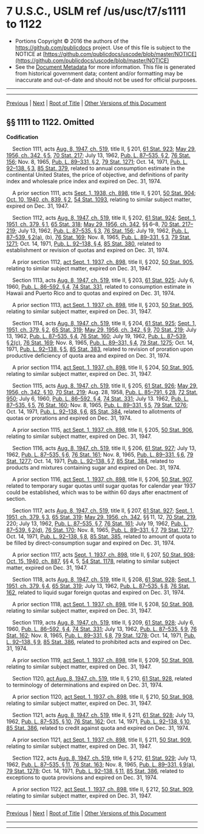 ---
---

# 7 U.S.C., USLM ref /us/usc/t7/s1111 to 1122

* Portions Copyright © 2016 the authors of the https://github.com/publicdocs project.
  Use of this file is subject to the NOTICE at [https://github.com/publicdocs/uscode/blob/master/NOTICE](https://github.com/publicdocs/uscode/blob/master/NOTICE)
* See the [Document Metadata](././../../../../..//README.md) for more information.
  This file is generated from historical government data; content and/or formatting may be inaccurate and out-of-date and should not be used for official purposes.

----------
----------

[Previous](./../../../../..//us/usc/t7/ch34/schII/m__us_usc_t7_ch34_schII.md) | [Next](./../../../../..//us/usc/t7/ch34/schII/m__us_usc_t7_s1123.md) | [Root of Title](./../../../../../) | [Other Versions of this Document](https://publicdocs.github.io/go/links?ns=uslm&ref=%2Fus%2Fusc%2Ft7%2Fs1111+to+1122)

## §§ 1111 to 1122. Omitted

 __Codification__ 

    Section 1111, acts [Aug. 8, 1947, ch. 519][/us/act/1947-08-08/ch519], title II, § 201, [61 Stat. 923][/us/stat/61/923]; [May 29, 1956, ch. 342, § 5][/us/act/1956-05-29/ch342/s5], [70 Stat. 217][/us/stat/70/217]; July 13, 1962, [Pub. L. 87–535, § 2][/us/pl/87/535/s2], [76 Stat. 156][/us/stat/76/156]; Nov. 8, 1965, [Pub. L. 89–331, § 2][/us/pl/89/331/s2], [79 Stat. 1271][/us/stat/79/1271]; Oct. 14, 1971, [Pub. L. 92–138, § 3][/us/pl/92/138/s3], [85 Stat. 379][/us/stat/85/379], related to annual consumption estimate in the continental United States, the price of objective, and definitions of parity index and wholesale price index and expired on Dec. 31, 1974.

    A prior section 1111, acts [Sept. 1, 1938, ch. 898][/us/act/1938-09-01/ch898], title II, § 201, [50 Stat. 904][/us/stat/50/904]; [Oct. 10, 1940, ch. 839, § 2][/us/act/1940-10-10/ch839/s2], [54 Stat. 1093][/us/stat/54/1093], relating to similar subject matter, expired on Dec. 31, 1947.

    Section 1112, acts [Aug. 8, 1947, ch. 519][/us/act/1947-08-08/ch519], title II, § 202, [61 Stat. 924][/us/stat/61/924]; [Sept. 1, 1951, ch. 379, § 1][/us/act/1951-09-01/ch379/s1], [65 Stat. 318][/us/stat/65/318]; [May 29, 1956, ch. 342][/us/act/1956-05-29/ch342], §§ 6–8, [70 Stat. 217–219][/us/stat/70/217-219]; July 13, 1962, [Pub. L. 87–535, § 3][/us/pl/87/535/s3], [76 Stat. 156][/us/stat/76/156]; July 19, 1962, [Pub. L. 87–539, § 2(a)][/us/pl/87/539/s2/a], (b), [76 Stat. 169][/us/stat/76/169]; Nov. 8, 1965, [Pub. L. 89–331, § 3][/us/pl/89/331/s3], [79 Stat. 1271][/us/stat/79/1271]; Oct. 14, 1971, [Pub. L. 92–138, § 4][/us/pl/92/138/s4], [85 Stat. 380][/us/stat/85/380], related to establishment or revision of quotas and expired on Dec. 31, 1974.

    A prior section 1112, [act Sept. 1, 1937, ch. 898][/us/act/1937-09-01/ch898], title II, § 202, [50 Stat. 905][/us/stat/50/905], relating to similar subject matter, expired on Dec. 31, 1947.

    Section 1113, acts [Aug. 8, 1947, ch. 519][/us/act/1947-08-08/ch519], title II, § 203, [61 Stat. 925][/us/stat/61/925]; July 6, 1960, [Pub. L. 86–592, § 4][/us/pl/86/592/s4], [74 Stat. 331][/us/stat/74/331], related to consumption estimate in Hawaii and Puerto Rico and to quotas and expired on Dec. 31, 1974.

    A prior section 1113, [act Sept. 1, 1937, ch. 898][/us/act/1937-09-01/ch898], title II, § 203, [50 Stat. 905][/us/stat/50/905], relating to similar subject matter, expired on Dec. 31, 1947.

    Section 1114, acts [Aug. 8, 1947, ch. 519][/us/act/1947-08-08/ch519], title II, § 204, [61 Stat. 925][/us/stat/61/925]; [Sept. 1, 1951, ch. 379, § 2][/us/act/1951-09-01/ch379/s2], [65 Stat. 319][/us/stat/65/319]; [May 29, 1956, ch. 342, § 9][/us/act/1956-05-29/ch342/s9], [70 Stat. 219][/us/stat/70/219]; July 13, 1962, [Pub. L. 87–535, § 4][/us/pl/87/535/s4], [76 Stat. 160][/us/stat/76/160]; July 19, 1962, [Pub. L. 87–539, § 2(c)][/us/pl/87/539/s2/c], [76 Stat. 169][/us/stat/76/169]; Nov. 8, 1965, [Pub. L. 89–331, § 4][/us/pl/89/331/s4], [79 Stat. 1275][/us/stat/79/1275]; Oct. 14, 1971, [Pub. L. 92–138, § 5][/us/pl/92/138/s5], [85 Stat. 383][/us/stat/85/383], related to revision of proration upon productive deficiency of quota area and expired on Dec. 31, 1974.

    A prior section 1114, [act Sept. 1, 1937, ch. 898][/us/act/1937-09-01/ch898], title II, § 204, [50 Stat. 905][/us/stat/50/905], relating to similar subject matter, expired on Dec. 31, 1947.

    Section 1115, acts [Aug. 8, 1947, ch. 519][/us/act/1947-08-08/ch519], title II, § 205, [61 Stat. 926][/us/stat/61/926]; [May 29, 1956, ch. 342, § 10][/us/act/1956-05-29/ch342/s10], [70 Stat. 219][/us/stat/70/219]; Aug. 28, 1958, [Pub. L. 85–791, § 28][/us/pl/85/791/s28], [72 Stat. 950][/us/stat/72/950]; July 6, 1960, [Pub. L. 86–592, § 4][/us/pl/86/592/s4], [74 Stat. 331][/us/stat/74/331]; July 13. 1962, [Pub. L. 87–535, § 5][/us/pl/87/535/s5], [76 Stat. 160][/us/stat/76/160]; Nov. 8, 1965, [Pub. L. 89–331, § 5][/us/pl/89/331/s5], [79 Stat. 1276][/us/stat/79/1276]; Oct. 14, 1971, [Pub. L. 92–138, § 6][/us/pl/92/138/s6], [85 Stat. 384][/us/stat/85/384], related to allotments of quotas or prorations and expired on Dec. 31, 1974.

    A prior section 1115, [act Sept. 1, 1937, ch. 898][/us/act/1937-09-01/ch898], title II, § 205, [50 Stat. 906][/us/stat/50/906], relating to similar subject matter, expired on Dec. 31, 1947.

    Section 1116, acts [Aug. 8, 1947, ch. 519][/us/act/1947-08-08/ch519], title II, § 206, [61 Stat. 927][/us/stat/61/927]; July 13, 1962, [Pub. L. 87–535, § 6][/us/pl/87/535/s6], [76 Stat. 161][/us/stat/76/161]; Nov. 8, 1965, [Pub. L. 89–331, § 6][/us/pl/89/331/s6], [79 Stat. 1277][/us/stat/79/1277]; Oct. 14, 1971, [Pub. L. 92–138, § 7][/us/pl/92/138/s7], [85 Stat. 384][/us/stat/85/384], related to products and mixtures containing sugar and expired on Dec. 31, 1974.

    A prior section 1116, [act Sept. 1, 1937, ch. 898][/us/act/1937-09-01/ch898], title II, § 206, [50 Stat. 907][/us/stat/50/907], related to temporary sugar quotas until sugar quotas for calendar year 1937 could be established, which was to be within 60 days after enactment of section.

    Section 1117, acts [Aug. 8, 1947, ch. 519][/us/act/1947-08-08/ch519], title II, § 207, [61 Stat. 927][/us/stat/61/927]; [Sept. 1, 1951, ch. 379, § 3][/us/act/1951-09-01/ch379/s3], [65 Stat. 319][/us/stat/65/319]; [May 29, 1956, ch. 342][/us/act/1956-05-29/ch342], §§ 11, 12, [70 Stat. 219][/us/stat/70/219], 220; July 13, 1962, [Pub. L. 87–535, § 7][/us/pl/87/535/s7], [76 Stat. 161][/us/stat/76/161]; July 19, 1962, [Pub. L. 87–539, § 2(d)][/us/pl/87/539/s2/d], [76 Stat. 170][/us/stat/76/170]; Nov. 8, 1965, [Pub. L. 89–331, § 7][/us/pl/89/331/s7], [79 Stat. 1277][/us/stat/79/1277]; Oct. 14, 1971, [Pub. L. 92–138, § 8][/us/pl/92/138/s8], [85 Stat. 385][/us/stat/85/385], related to amount of quota to be filled by direct-consumption sugar and expired on Dec. 31, 1974.

    A prior section 1117, acts [Sept. 1, 1937, ch. 898][/us/act/1937-09-01/ch898], title II, § 207, [50 Stat. 908][/us/stat/50/908]; [Oct. 15, 1940, ch. 887][/us/act/1940-10-15/ch887], §§ 4, 5, [54 Stat. 1178][/us/stat/54/1178], relating to similar subject matter, expired on Dec. 31, 1947.

    Section 1118, acts [Aug. 8, 1947, ch. 519][/us/act/1947-08-08/ch519], title II, § 208, [61 Stat. 928][/us/stat/61/928]; [Sept. 1, 1951, ch. 379, § 4][/us/act/1951-09-01/ch379/s4], [65 Stat. 319][/us/stat/65/319]; July 13, 1962, [Pub. L. 87–535, § 8][/us/pl/87/535/s8], [76 Stat. 162][/us/stat/76/162], related to liquid sugar foreign quotas and expired on Dec. 31, 1974.

    A prior section 1118, [act Sept. 1, 1937, ch. 898][/us/act/1937-09-01/ch898], title II, § 208, [50 Stat. 908][/us/stat/50/908], relating to similar subject matter, expired on Dec. 31, 1947.

    Section 1119, acts [Aug. 8, 1947, ch. 519][/us/act/1947-08-08/ch519], title II, § 209, [61 Stat. 928][/us/stat/61/928]; July 6, 1960, [Pub. L. 86–592, § 4][/us/pl/86/592/s4], [74 Stat. 331][/us/stat/74/331]; July 13, 1962, [Pub. L. 87–535, § 9][/us/pl/87/535/s9], [76 Stat. 162][/us/stat/76/162]; Nov. 8, 1965, [Pub. L. 89–331, § 8][/us/pl/89/331/s8], [79 Stat. 1278][/us/stat/79/1278]; Oct. 14, 1971, [Pub. L. 92–138, § 9][/us/pl/92/138/s9], [85 Stat. 386][/us/stat/85/386], related to prohibited acts and expired on Dec. 31, 1974.

    A prior section 1119, [act Sept. 1, 1937, ch. 898][/us/act/1937-09-01/ch898], title II, § 209, [50 Stat. 908][/us/stat/50/908], relating to similar subject matter, expired on Dec. 31, 1947.

    Section 1120, [act Aug. 8, 1947, ch. 519][/us/act/1947-08-08/ch519], title II, § 210, [61 Stat. 928][/us/stat/61/928], related to terminology of determinations and expired on Dec. 31, 1974.

    A prior section 1120, [act Sept. 1, 1937, ch. 898][/us/act/1937-09-01/ch898], title II, § 210, [50 Stat. 908][/us/stat/50/908], relating to similar subject matter, expired on Dec. 31, 1947.

    Section 1121, acts [Aug. 8, 1947, ch. 519][/us/act/1947-08-08/ch519], title II, § 211, [61 Stat. 928][/us/stat/61/928]; July 13, 1962, [Pub. L. 87–535, § 10][/us/pl/87/535/s10], [76 Stat. 162][/us/stat/76/162]; Oct. 14, 1971, [Pub. L. 92–138, § 10][/us/pl/92/138/s10], [85 Stat. 386][/us/stat/85/386], related to credit against quota and expired on Dec. 31, 1974.

    A prior section 1121, [act Sept. 1, 1937, ch. 898][/us/act/1937-09-01/ch898], title II, § 211, [50 Stat. 909][/us/stat/50/909], relating to similar subject matter, expired on Dec. 31, 1947.

    Section 1122, acts [Aug. 8, 1947, ch. 519][/us/act/1947-08-08/ch519], title II, § 212, [61 Stat. 929][/us/stat/61/929]; July 13, 1962, [Pub. L. 87–535, § 11][/us/pl/87/535/s11], [76 Stat. 163][/us/stat/76/163]; Nov. 8, 1965, [Pub. L. 89–331, § 9(a)][/us/pl/89/331/s9/a], [79 Stat. 1278][/us/stat/79/1278]; Oct. 14, 1971, [Pub. L. 92–138, § 11][/us/pl/92/138/s11], [85 Stat. 386][/us/stat/85/386], related to exceptions to quota provisions and expired on Dec. 31, 1974.

    A prior section 1122, [act Sept. 1, 1937, ch. 898][/us/act/1937-09-01/ch898], title II, § 212, [50 Stat. 909][/us/stat/50/909], relating to similar subject matter, expired on Dec. 31, 1947.

----------

[Previous](./../../../../..//us/usc/t7/ch34/schII/m__us_usc_t7_ch34_schII.md) | [Next](./../../../../..//us/usc/t7/ch34/schII/m__us_usc_t7_s1123.md) | [Root of Title](./../../../../../) | [Other Versions of this Document](https://publicdocs.github.io/go/links?ns=uslm&ref=%2Fus%2Fusc%2Ft7%2Fs1111+to+1122)

----------
----------

[/us/act/1947-08-08/ch519]: https://publicdocs.github.io/go/links?ns=uslm&ref=%2Fus%2Fact%2F1947-08-08%2Fch519
[/us/stat/61/923]: https://publicdocs.github.io/go/links?ns=uslm&ref=%2Fus%2Fstat%2F61%2F923
[/us/act/1956-05-29/ch342/s5]: https://publicdocs.github.io/go/links?ns=uslm&ref=%2Fus%2Fact%2F1956-05-29%2Fch342%2Fs5
[/us/stat/70/217]: https://publicdocs.github.io/go/links?ns=uslm&ref=%2Fus%2Fstat%2F70%2F217
[/us/pl/87/535/s2]: https://publicdocs.github.io/go/links?ns=uslm&ref=%2Fus%2Fpl%2F87%2F535%2Fs2
[/us/stat/76/156]: https://publicdocs.github.io/go/links?ns=uslm&ref=%2Fus%2Fstat%2F76%2F156
[/us/pl/89/331/s2]: https://publicdocs.github.io/go/links?ns=uslm&ref=%2Fus%2Fpl%2F89%2F331%2Fs2
[/us/stat/79/1271]: https://publicdocs.github.io/go/links?ns=uslm&ref=%2Fus%2Fstat%2F79%2F1271
[/us/pl/92/138/s3]: https://publicdocs.github.io/go/links?ns=uslm&ref=%2Fus%2Fpl%2F92%2F138%2Fs3
[/us/stat/85/379]: https://publicdocs.github.io/go/links?ns=uslm&ref=%2Fus%2Fstat%2F85%2F379
[/us/act/1938-09-01/ch898]: https://publicdocs.github.io/go/links?ns=uslm&ref=%2Fus%2Fact%2F1938-09-01%2Fch898
[/us/stat/50/904]: https://publicdocs.github.io/go/links?ns=uslm&ref=%2Fus%2Fstat%2F50%2F904
[/us/act/1940-10-10/ch839/s2]: https://publicdocs.github.io/go/links?ns=uslm&ref=%2Fus%2Fact%2F1940-10-10%2Fch839%2Fs2
[/us/stat/54/1093]: https://publicdocs.github.io/go/links?ns=uslm&ref=%2Fus%2Fstat%2F54%2F1093
[/us/act/1947-08-08/ch519]: https://publicdocs.github.io/go/links?ns=uslm&ref=%2Fus%2Fact%2F1947-08-08%2Fch519
[/us/stat/61/924]: https://publicdocs.github.io/go/links?ns=uslm&ref=%2Fus%2Fstat%2F61%2F924
[/us/act/1951-09-01/ch379/s1]: https://publicdocs.github.io/go/links?ns=uslm&ref=%2Fus%2Fact%2F1951-09-01%2Fch379%2Fs1
[/us/stat/65/318]: https://publicdocs.github.io/go/links?ns=uslm&ref=%2Fus%2Fstat%2F65%2F318
[/us/act/1956-05-29/ch342]: https://publicdocs.github.io/go/links?ns=uslm&ref=%2Fus%2Fact%2F1956-05-29%2Fch342
[/us/stat/70/217-219]: https://publicdocs.github.io/go/links?ns=uslm&ref=%2Fus%2Fstat%2F70%2F217-219
[/us/pl/87/535/s3]: https://publicdocs.github.io/go/links?ns=uslm&ref=%2Fus%2Fpl%2F87%2F535%2Fs3
[/us/stat/76/156]: https://publicdocs.github.io/go/links?ns=uslm&ref=%2Fus%2Fstat%2F76%2F156
[/us/pl/87/539/s2/a]: https://publicdocs.github.io/go/links?ns=uslm&ref=%2Fus%2Fpl%2F87%2F539%2Fs2%2Fa
[/us/stat/76/169]: https://publicdocs.github.io/go/links?ns=uslm&ref=%2Fus%2Fstat%2F76%2F169
[/us/pl/89/331/s3]: https://publicdocs.github.io/go/links?ns=uslm&ref=%2Fus%2Fpl%2F89%2F331%2Fs3
[/us/stat/79/1271]: https://publicdocs.github.io/go/links?ns=uslm&ref=%2Fus%2Fstat%2F79%2F1271
[/us/pl/92/138/s4]: https://publicdocs.github.io/go/links?ns=uslm&ref=%2Fus%2Fpl%2F92%2F138%2Fs4
[/us/stat/85/380]: https://publicdocs.github.io/go/links?ns=uslm&ref=%2Fus%2Fstat%2F85%2F380
[/us/act/1937-09-01/ch898]: https://publicdocs.github.io/go/links?ns=uslm&ref=%2Fus%2Fact%2F1937-09-01%2Fch898
[/us/stat/50/905]: https://publicdocs.github.io/go/links?ns=uslm&ref=%2Fus%2Fstat%2F50%2F905
[/us/act/1947-08-08/ch519]: https://publicdocs.github.io/go/links?ns=uslm&ref=%2Fus%2Fact%2F1947-08-08%2Fch519
[/us/stat/61/925]: https://publicdocs.github.io/go/links?ns=uslm&ref=%2Fus%2Fstat%2F61%2F925
[/us/pl/86/592/s4]: https://publicdocs.github.io/go/links?ns=uslm&ref=%2Fus%2Fpl%2F86%2F592%2Fs4
[/us/stat/74/331]: https://publicdocs.github.io/go/links?ns=uslm&ref=%2Fus%2Fstat%2F74%2F331
[/us/act/1937-09-01/ch898]: https://publicdocs.github.io/go/links?ns=uslm&ref=%2Fus%2Fact%2F1937-09-01%2Fch898
[/us/stat/50/905]: https://publicdocs.github.io/go/links?ns=uslm&ref=%2Fus%2Fstat%2F50%2F905
[/us/act/1947-08-08/ch519]: https://publicdocs.github.io/go/links?ns=uslm&ref=%2Fus%2Fact%2F1947-08-08%2Fch519
[/us/stat/61/925]: https://publicdocs.github.io/go/links?ns=uslm&ref=%2Fus%2Fstat%2F61%2F925
[/us/act/1951-09-01/ch379/s2]: https://publicdocs.github.io/go/links?ns=uslm&ref=%2Fus%2Fact%2F1951-09-01%2Fch379%2Fs2
[/us/stat/65/319]: https://publicdocs.github.io/go/links?ns=uslm&ref=%2Fus%2Fstat%2F65%2F319
[/us/act/1956-05-29/ch342/s9]: https://publicdocs.github.io/go/links?ns=uslm&ref=%2Fus%2Fact%2F1956-05-29%2Fch342%2Fs9
[/us/stat/70/219]: https://publicdocs.github.io/go/links?ns=uslm&ref=%2Fus%2Fstat%2F70%2F219
[/us/pl/87/535/s4]: https://publicdocs.github.io/go/links?ns=uslm&ref=%2Fus%2Fpl%2F87%2F535%2Fs4
[/us/stat/76/160]: https://publicdocs.github.io/go/links?ns=uslm&ref=%2Fus%2Fstat%2F76%2F160
[/us/pl/87/539/s2/c]: https://publicdocs.github.io/go/links?ns=uslm&ref=%2Fus%2Fpl%2F87%2F539%2Fs2%2Fc
[/us/stat/76/169]: https://publicdocs.github.io/go/links?ns=uslm&ref=%2Fus%2Fstat%2F76%2F169
[/us/pl/89/331/s4]: https://publicdocs.github.io/go/links?ns=uslm&ref=%2Fus%2Fpl%2F89%2F331%2Fs4
[/us/stat/79/1275]: https://publicdocs.github.io/go/links?ns=uslm&ref=%2Fus%2Fstat%2F79%2F1275
[/us/pl/92/138/s5]: https://publicdocs.github.io/go/links?ns=uslm&ref=%2Fus%2Fpl%2F92%2F138%2Fs5
[/us/stat/85/383]: https://publicdocs.github.io/go/links?ns=uslm&ref=%2Fus%2Fstat%2F85%2F383
[/us/act/1937-09-01/ch898]: https://publicdocs.github.io/go/links?ns=uslm&ref=%2Fus%2Fact%2F1937-09-01%2Fch898
[/us/stat/50/905]: https://publicdocs.github.io/go/links?ns=uslm&ref=%2Fus%2Fstat%2F50%2F905
[/us/act/1947-08-08/ch519]: https://publicdocs.github.io/go/links?ns=uslm&ref=%2Fus%2Fact%2F1947-08-08%2Fch519
[/us/stat/61/926]: https://publicdocs.github.io/go/links?ns=uslm&ref=%2Fus%2Fstat%2F61%2F926
[/us/act/1956-05-29/ch342/s10]: https://publicdocs.github.io/go/links?ns=uslm&ref=%2Fus%2Fact%2F1956-05-29%2Fch342%2Fs10
[/us/stat/70/219]: https://publicdocs.github.io/go/links?ns=uslm&ref=%2Fus%2Fstat%2F70%2F219
[/us/pl/85/791/s28]: https://publicdocs.github.io/go/links?ns=uslm&ref=%2Fus%2Fpl%2F85%2F791%2Fs28
[/us/stat/72/950]: https://publicdocs.github.io/go/links?ns=uslm&ref=%2Fus%2Fstat%2F72%2F950
[/us/pl/86/592/s4]: https://publicdocs.github.io/go/links?ns=uslm&ref=%2Fus%2Fpl%2F86%2F592%2Fs4
[/us/stat/74/331]: https://publicdocs.github.io/go/links?ns=uslm&ref=%2Fus%2Fstat%2F74%2F331
[/us/pl/87/535/s5]: https://publicdocs.github.io/go/links?ns=uslm&ref=%2Fus%2Fpl%2F87%2F535%2Fs5
[/us/stat/76/160]: https://publicdocs.github.io/go/links?ns=uslm&ref=%2Fus%2Fstat%2F76%2F160
[/us/pl/89/331/s5]: https://publicdocs.github.io/go/links?ns=uslm&ref=%2Fus%2Fpl%2F89%2F331%2Fs5
[/us/stat/79/1276]: https://publicdocs.github.io/go/links?ns=uslm&ref=%2Fus%2Fstat%2F79%2F1276
[/us/pl/92/138/s6]: https://publicdocs.github.io/go/links?ns=uslm&ref=%2Fus%2Fpl%2F92%2F138%2Fs6
[/us/stat/85/384]: https://publicdocs.github.io/go/links?ns=uslm&ref=%2Fus%2Fstat%2F85%2F384
[/us/act/1937-09-01/ch898]: https://publicdocs.github.io/go/links?ns=uslm&ref=%2Fus%2Fact%2F1937-09-01%2Fch898
[/us/stat/50/906]: https://publicdocs.github.io/go/links?ns=uslm&ref=%2Fus%2Fstat%2F50%2F906
[/us/act/1947-08-08/ch519]: https://publicdocs.github.io/go/links?ns=uslm&ref=%2Fus%2Fact%2F1947-08-08%2Fch519
[/us/stat/61/927]: https://publicdocs.github.io/go/links?ns=uslm&ref=%2Fus%2Fstat%2F61%2F927
[/us/pl/87/535/s6]: https://publicdocs.github.io/go/links?ns=uslm&ref=%2Fus%2Fpl%2F87%2F535%2Fs6
[/us/stat/76/161]: https://publicdocs.github.io/go/links?ns=uslm&ref=%2Fus%2Fstat%2F76%2F161
[/us/pl/89/331/s6]: https://publicdocs.github.io/go/links?ns=uslm&ref=%2Fus%2Fpl%2F89%2F331%2Fs6
[/us/stat/79/1277]: https://publicdocs.github.io/go/links?ns=uslm&ref=%2Fus%2Fstat%2F79%2F1277
[/us/pl/92/138/s7]: https://publicdocs.github.io/go/links?ns=uslm&ref=%2Fus%2Fpl%2F92%2F138%2Fs7
[/us/stat/85/384]: https://publicdocs.github.io/go/links?ns=uslm&ref=%2Fus%2Fstat%2F85%2F384
[/us/act/1937-09-01/ch898]: https://publicdocs.github.io/go/links?ns=uslm&ref=%2Fus%2Fact%2F1937-09-01%2Fch898
[/us/stat/50/907]: https://publicdocs.github.io/go/links?ns=uslm&ref=%2Fus%2Fstat%2F50%2F907
[/us/act/1947-08-08/ch519]: https://publicdocs.github.io/go/links?ns=uslm&ref=%2Fus%2Fact%2F1947-08-08%2Fch519
[/us/stat/61/927]: https://publicdocs.github.io/go/links?ns=uslm&ref=%2Fus%2Fstat%2F61%2F927
[/us/act/1951-09-01/ch379/s3]: https://publicdocs.github.io/go/links?ns=uslm&ref=%2Fus%2Fact%2F1951-09-01%2Fch379%2Fs3
[/us/stat/65/319]: https://publicdocs.github.io/go/links?ns=uslm&ref=%2Fus%2Fstat%2F65%2F319
[/us/act/1956-05-29/ch342]: https://publicdocs.github.io/go/links?ns=uslm&ref=%2Fus%2Fact%2F1956-05-29%2Fch342
[/us/stat/70/219]: https://publicdocs.github.io/go/links?ns=uslm&ref=%2Fus%2Fstat%2F70%2F219
[/us/pl/87/535/s7]: https://publicdocs.github.io/go/links?ns=uslm&ref=%2Fus%2Fpl%2F87%2F535%2Fs7
[/us/stat/76/161]: https://publicdocs.github.io/go/links?ns=uslm&ref=%2Fus%2Fstat%2F76%2F161
[/us/pl/87/539/s2/d]: https://publicdocs.github.io/go/links?ns=uslm&ref=%2Fus%2Fpl%2F87%2F539%2Fs2%2Fd
[/us/stat/76/170]: https://publicdocs.github.io/go/links?ns=uslm&ref=%2Fus%2Fstat%2F76%2F170
[/us/pl/89/331/s7]: https://publicdocs.github.io/go/links?ns=uslm&ref=%2Fus%2Fpl%2F89%2F331%2Fs7
[/us/stat/79/1277]: https://publicdocs.github.io/go/links?ns=uslm&ref=%2Fus%2Fstat%2F79%2F1277
[/us/pl/92/138/s8]: https://publicdocs.github.io/go/links?ns=uslm&ref=%2Fus%2Fpl%2F92%2F138%2Fs8
[/us/stat/85/385]: https://publicdocs.github.io/go/links?ns=uslm&ref=%2Fus%2Fstat%2F85%2F385
[/us/act/1937-09-01/ch898]: https://publicdocs.github.io/go/links?ns=uslm&ref=%2Fus%2Fact%2F1937-09-01%2Fch898
[/us/stat/50/908]: https://publicdocs.github.io/go/links?ns=uslm&ref=%2Fus%2Fstat%2F50%2F908
[/us/act/1940-10-15/ch887]: https://publicdocs.github.io/go/links?ns=uslm&ref=%2Fus%2Fact%2F1940-10-15%2Fch887
[/us/stat/54/1178]: https://publicdocs.github.io/go/links?ns=uslm&ref=%2Fus%2Fstat%2F54%2F1178
[/us/act/1947-08-08/ch519]: https://publicdocs.github.io/go/links?ns=uslm&ref=%2Fus%2Fact%2F1947-08-08%2Fch519
[/us/stat/61/928]: https://publicdocs.github.io/go/links?ns=uslm&ref=%2Fus%2Fstat%2F61%2F928
[/us/act/1951-09-01/ch379/s4]: https://publicdocs.github.io/go/links?ns=uslm&ref=%2Fus%2Fact%2F1951-09-01%2Fch379%2Fs4
[/us/stat/65/319]: https://publicdocs.github.io/go/links?ns=uslm&ref=%2Fus%2Fstat%2F65%2F319
[/us/pl/87/535/s8]: https://publicdocs.github.io/go/links?ns=uslm&ref=%2Fus%2Fpl%2F87%2F535%2Fs8
[/us/stat/76/162]: https://publicdocs.github.io/go/links?ns=uslm&ref=%2Fus%2Fstat%2F76%2F162
[/us/act/1937-09-01/ch898]: https://publicdocs.github.io/go/links?ns=uslm&ref=%2Fus%2Fact%2F1937-09-01%2Fch898
[/us/stat/50/908]: https://publicdocs.github.io/go/links?ns=uslm&ref=%2Fus%2Fstat%2F50%2F908
[/us/act/1947-08-08/ch519]: https://publicdocs.github.io/go/links?ns=uslm&ref=%2Fus%2Fact%2F1947-08-08%2Fch519
[/us/stat/61/928]: https://publicdocs.github.io/go/links?ns=uslm&ref=%2Fus%2Fstat%2F61%2F928
[/us/pl/86/592/s4]: https://publicdocs.github.io/go/links?ns=uslm&ref=%2Fus%2Fpl%2F86%2F592%2Fs4
[/us/stat/74/331]: https://publicdocs.github.io/go/links?ns=uslm&ref=%2Fus%2Fstat%2F74%2F331
[/us/pl/87/535/s9]: https://publicdocs.github.io/go/links?ns=uslm&ref=%2Fus%2Fpl%2F87%2F535%2Fs9
[/us/stat/76/162]: https://publicdocs.github.io/go/links?ns=uslm&ref=%2Fus%2Fstat%2F76%2F162
[/us/pl/89/331/s8]: https://publicdocs.github.io/go/links?ns=uslm&ref=%2Fus%2Fpl%2F89%2F331%2Fs8
[/us/stat/79/1278]: https://publicdocs.github.io/go/links?ns=uslm&ref=%2Fus%2Fstat%2F79%2F1278
[/us/pl/92/138/s9]: https://publicdocs.github.io/go/links?ns=uslm&ref=%2Fus%2Fpl%2F92%2F138%2Fs9
[/us/stat/85/386]: https://publicdocs.github.io/go/links?ns=uslm&ref=%2Fus%2Fstat%2F85%2F386
[/us/act/1937-09-01/ch898]: https://publicdocs.github.io/go/links?ns=uslm&ref=%2Fus%2Fact%2F1937-09-01%2Fch898
[/us/stat/50/908]: https://publicdocs.github.io/go/links?ns=uslm&ref=%2Fus%2Fstat%2F50%2F908
[/us/act/1947-08-08/ch519]: https://publicdocs.github.io/go/links?ns=uslm&ref=%2Fus%2Fact%2F1947-08-08%2Fch519
[/us/stat/61/928]: https://publicdocs.github.io/go/links?ns=uslm&ref=%2Fus%2Fstat%2F61%2F928
[/us/act/1937-09-01/ch898]: https://publicdocs.github.io/go/links?ns=uslm&ref=%2Fus%2Fact%2F1937-09-01%2Fch898
[/us/stat/50/908]: https://publicdocs.github.io/go/links?ns=uslm&ref=%2Fus%2Fstat%2F50%2F908
[/us/act/1947-08-08/ch519]: https://publicdocs.github.io/go/links?ns=uslm&ref=%2Fus%2Fact%2F1947-08-08%2Fch519
[/us/stat/61/928]: https://publicdocs.github.io/go/links?ns=uslm&ref=%2Fus%2Fstat%2F61%2F928
[/us/pl/87/535/s10]: https://publicdocs.github.io/go/links?ns=uslm&ref=%2Fus%2Fpl%2F87%2F535%2Fs10
[/us/stat/76/162]: https://publicdocs.github.io/go/links?ns=uslm&ref=%2Fus%2Fstat%2F76%2F162
[/us/pl/92/138/s10]: https://publicdocs.github.io/go/links?ns=uslm&ref=%2Fus%2Fpl%2F92%2F138%2Fs10
[/us/stat/85/386]: https://publicdocs.github.io/go/links?ns=uslm&ref=%2Fus%2Fstat%2F85%2F386
[/us/act/1937-09-01/ch898]: https://publicdocs.github.io/go/links?ns=uslm&ref=%2Fus%2Fact%2F1937-09-01%2Fch898
[/us/stat/50/909]: https://publicdocs.github.io/go/links?ns=uslm&ref=%2Fus%2Fstat%2F50%2F909
[/us/act/1947-08-08/ch519]: https://publicdocs.github.io/go/links?ns=uslm&ref=%2Fus%2Fact%2F1947-08-08%2Fch519
[/us/stat/61/929]: https://publicdocs.github.io/go/links?ns=uslm&ref=%2Fus%2Fstat%2F61%2F929
[/us/pl/87/535/s11]: https://publicdocs.github.io/go/links?ns=uslm&ref=%2Fus%2Fpl%2F87%2F535%2Fs11
[/us/stat/76/163]: https://publicdocs.github.io/go/links?ns=uslm&ref=%2Fus%2Fstat%2F76%2F163
[/us/pl/89/331/s9/a]: https://publicdocs.github.io/go/links?ns=uslm&ref=%2Fus%2Fpl%2F89%2F331%2Fs9%2Fa
[/us/stat/79/1278]: https://publicdocs.github.io/go/links?ns=uslm&ref=%2Fus%2Fstat%2F79%2F1278
[/us/pl/92/138/s11]: https://publicdocs.github.io/go/links?ns=uslm&ref=%2Fus%2Fpl%2F92%2F138%2Fs11
[/us/stat/85/386]: https://publicdocs.github.io/go/links?ns=uslm&ref=%2Fus%2Fstat%2F85%2F386
[/us/act/1937-09-01/ch898]: https://publicdocs.github.io/go/links?ns=uslm&ref=%2Fus%2Fact%2F1937-09-01%2Fch898
[/us/stat/50/909]: https://publicdocs.github.io/go/links?ns=uslm&ref=%2Fus%2Fstat%2F50%2F909



